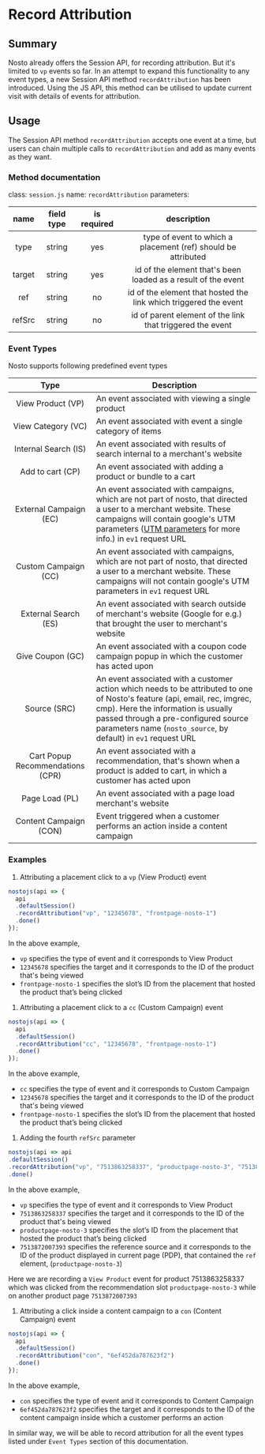 # Record Attribution

## Summary

Nosto already offers the Session API, for recording attribution. But it's limited to `vp` events so far. In an attempt to expand this functionality to any event types, a new Session API method `recordAttribution` has been introduced. Using the JS API, this method can be utilised to update current visit with details of events for attribution.

## Usage

The Session API method `recordAttribution` accepts one event at a time, but users can chain multiple calls to `recordAttribution` and add as many events as they want.

### Method documentation

class: `session.js` name: `recordAttribution` parameters:

|  name  | field type | is required |                            description                           |
| :----: | :--------: | :---------: | :--------------------------------------------------------------: |
|  type  |   string   |     yes     |   type of event to which a placement (ref) should be attributed  |
| target |   string   |     yes     |   id of the element that's been loaded as a result of the event  |
|   ref  |   string   |      no     | id of the element that hosted the link which triggered the event |
| refSrc |   string   |      no     |     id of parent element of the link that triggered the event    |

### Event Types

Nosto supports following predefined event types

|               Type               | Description                                                                                                                                                                                                                                                                |
| :------------------------------: | -------------------------------------------------------------------------------------------------------------------------------------------------------------------------------------------------------------------------------------------------------------------------- |
|         View Product (VP)        | An event associated with viewing a single product                                                                                                                                                                                                                          |
|        View Category (VC)        | An event associated with event a single category of items                                                                                                                                                                                                                  |
|       Internal Search (IS)       | An event associated with results of search internal to a merchant's website                                                                                                                                                                                                |
|         Add to cart (CP)         | An event associated with adding a product or bundle to a cart                                                                                                                                                                                                              |
|      External Campaign (EC)      | An event associated with campaigns, which are not part of nosto, that directed a user to a merchant website. These campaigns will contain google's UTM parameters ([UTM parameters](https://en.wikipedia.org/wiki/UTM\_parameters) for more info.) in `ev1` request URL    |
|       Custom Campaign (CC)       | An event associated with campaigns, which are not part of nosto, that directed a user to a merchant website. These campaigns will not contain google's UTM parameters in `ev1` request URL                                                                                 |
|       External Search (ES)       | An event associated with search outside of merchant's website (Google for e.g.) that brought the user to merchant's website                                                                                                                                                |
|         Give Coupon (GC)         | An event associated with a coupon code campaign popup in which the customer has acted upon                                                                                                                                                                                 |
|           Source (SRC)           | An event associated with a customer action which needs to be attributed to one of Nosto's feature (api, email, rec, imgrec, cmp). Here the information is usually passed through a pre-configured source parameters name (`nosto_source`, by default) in `ev1` request URL |
| Cart Popup Recommendations (CPR) | An event associated with a recommendation, that's shown when a product is added to cart, in which a customer has acted upon                                                                                                                                                |
|          Page Load (PL)          | An event associated with a page load merchant's website                                                                                                                                                                                                                    |
|      Content Campaign (CON)      | Event triggered when a customer performs an action inside a content campaign                                                                                                                                                                                               |

### Examples

1. Attributing a placement click to a `vp` (View Product) event

```javascript
nostojs(api => {
  api
  .defaultSession()
  .recordAttribution("vp", "12345678", "frontpage-nosto-1")
  .done()
});
```

In the above example,

* `vp` specifies the type of event and it corresponds to View Product
* `12345678` specifies the target and it corresponds to the ID of the product that's being viewed
* `frontpage-nosto-1` specifies the slot’s ID from the placement that hosted the product that’s being clicked

1. Attributing a placement click to a `cc` (Custom Campaign) event

```javascript
nostojs(api => {
  api
  .defaultSession()
  .recordAttribution("cc", "12345678", "frontpage-nosto-1")
  .done()
});
```

In the above example,

* `cc` specifies the type of event and it corresponds to Custom Campaign
* `12345678` specifies the target and it corresponds to the ID of the product that's being viewed
* `frontpage-nosto-1` specifies the slot’s ID from the placement that hosted the product that’s being clicked

1. Adding the fourth `refSrc` parameter

```javascript
nostojs(api => api
.defaultSession()
.recordAttribution("vp", "7513863258337", "productpage-nosto-3", "7513872007393")
.done()
```

In the above example,

* `vp` specifies the type of event and it corresponds to View Product
* `7513863258337` specifies the target and it corresponds to the ID of the product that's being viewed
* `productpage-nosto-3` specifies the slot’s ID from the placement that hosted the product that’s being clicked
* `7513872007393` specifies the reference source and it corresponds to the ID of the product displayed in current page (PDP), that contained the `ref` element, (`productpage-nosto-3`)

Here we are recording a `View Product` event for product 7513863258337 which was clicked from the recommendation slot `productpage-nosto-3` while on another product page `7513872007393`

1. Attributing a click inside a content campaign to a `con` (Content Campaign) event

```javascript
nostojs(api => {
  api
  .defaultSession()
  .recordAttribution("con", "6ef452da787623f2")
  .done()
});
```

In the above example,

* `con` specifies the type of event and it corresponds to Content Campaign
* `6ef452da787623f2` specifies the target and it corresponds to the ID of the content campaign inside which a customer performs an action

In similar way, we will be able to record attribution for all the event types listed under `Event Types` section of this documentation.
